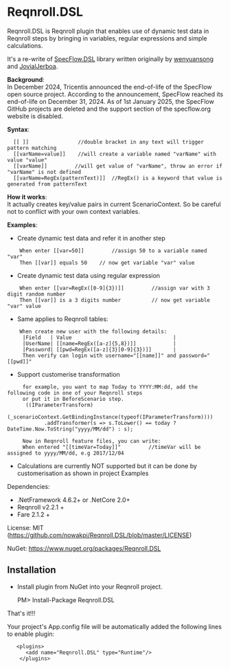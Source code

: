 # Reqnroll.DSL

Reqnroll.DSL is Reqnroll plugin that enables use of dynamic test data in Reqnroll steps by bringing in variables, regular expressions and simple calculations.

It's a re-write of [SpecFlow.DSL](https://github.com/wenyuansong/Specflow.DSL) library written originally by [wenyuansong](https://github.com/wenyuansong) and [JovialJerboa](https://github.com/JovialJerboa).

**Background**:<br>
In December 2024, Tricentis announced the end-of-life of the SpecFlow open source project. According to the announcement, SpecFlow reached its end-of-life on December 31, 2024. As of 1st January 2025, the SpecFlow GitHub projects are deleted and the support section of the specflow.org website is disabled.

**Syntax**:<br>
```
  [[ ]]                //double bracket in any text will trigger pattern matching 
  [[varName=value]]    //will create a variable named "varName" with value "value" 
  [[varName]]         //will get value of "varName", throw an error if "varName" is not defined
  [[varName=RegEx(patternText)]]  //RegEx() is a keyword that value is generated from patternText
```  
**How it works**: <br>
   It actually creates key/value pairs in current ScenarioContext.
   So be careful not to conflict with your own context variables. 

**Examples**: 
 
 - Create dynamic test data and refer it in another step
```
	When enter [[var=50]]         //assign 50 to a variable named "var"
	Then [[var]] equals 50    // now get variable "var" value
```	
 - Create dynamic test data using regular expression
```
 	When enter [[var=RegEx([0-9]{3})]]         //assign var with 3 digit random number
	Then [[var]] is a 3 digits number          // now get variable "var" value
```
 - Same applies to Reqnroll tables:
```
 	When create new user with the following details:
     |Field   | Value                                 |
     |UserName| [[name=RegEx([a-z]{5,8})]]            |	        
     |Password| [[pwd=RegEx([a-z]{3}[0-9]{3})]]       |
     Then verify can login with username="[[name]]" and password="[[pwd]]"
```   

 - Support customerise transformation

```
     for example, you want to map Today to YYYY:MM:dd, add the following code in one of your Reqnroll steps 
	 or put it in BeforeScenario step.
      ((IParameterTransform)
                (_scenarioContext.GetBindingInstance(typeof(IParameterTransform))))
            .addTransformer(s => s.ToLower() == today ? DateTime.Now.ToString("yyyy/MM/dd") : s); 
	
     Now in Reqnroll feature files, you can write:	
	 When entered "[[timeVar=Today]]"		  //timeVar will be assigned to yyyy/MM/dd, e.g 2017/12/04
```  
 
 - Calculations are currently NOT supported but it can be done by customerisation as shown in project Examples

Dependencies:
* .NetFramework 4.6.2+ or .NetCore 2.0+
* Reqnroll v2.2.1 +
* Fare 2.1.2 +

License: MIT (https://github.com/nowakpi/Reqnroll.DSL/blob/master/LICENSE)

NuGet: https://www.nuget.org/packages/Reqnroll.DSL

## Installation

- Install plugin from NuGet into your Reqnroll project.

    PM> Install-Package Reqnroll.DSL
 
That's it!!!   

Your project's App.config file will be automatically added the following lines to enable plugin:
```
   <plugins>
      <add name="Reqnroll.DSL" type="Runtime"/>
    </plugins>
 ```
